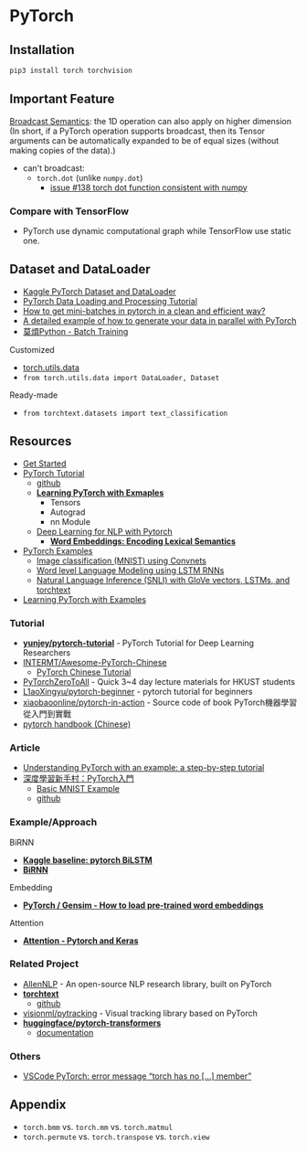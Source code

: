# PyTorch

## Installation

```sh
pip3 install torch torchvision
```

## Important Feature

[Broadcast Semantics](https://pytorch.org/docs/stable/notes/broadcasting.html): the 1D operation can also apply on higher dimension (In short, if a PyTorch operation supports broadcast, then its Tensor arguments can be automatically expanded to be of equal sizes (without making copies of the data).)

* can't broadcast:
  * `torch.dot` (unlike `numpy.dot`)
    * [issue #138 torch dot function consistent with numpy](https://github.com/pytorch/pytorch/issues/138)

### Compare with TensorFlow

* PyTorch use dynamic computational graph while TensorFlow use static one.

## Dataset and DataLoader

* [Kaggle PyTorch Dataset and DataLoader](https://www.kaggle.com/pinocookie/pytorch-dataset-and-dataloader)
* [PyTorch Data Loading and Processing Tutorial](https://pytorch.org/tutorials/beginner/data_loading_tutorial.html)
* [How to get mini-batches in pytorch in a clean and efficient way?](https://stackoverflow.com/questions/45113245/how-to-get-mini-batches-in-pytorch-in-a-clean-and-efficient-way)
* [A detailed example of how to generate your data in parallel with PyTorch](https://stanford.edu/~shervine/blog/pytorch-how-to-generate-data-parallel)
* [莫煩Python - Batch Training](https://morvanzhou.github.io/tutorials/machine-learning/torch/3-05-train-on-batch/)

Customized

* [torch.utils.data](https://pytorch.org/docs/stable/data.html)
* `from torch.utils.data import DataLoader, Dataset`

Ready-made

* `from torchtext.datasets import text_classification`

## Resources

* [Get Started](https://pytorch.org/get-started/locally/)
* [PyTorch Tutorial](https://pytorch.org/tutorials/)
  * [github](https://github.com/pytorch/tutorials)
  * [**Learning PyTorch with Exmaples**](https://pytorch.org/tutorials/beginner/pytorch_with_examples.html)
    * Tensors
    * Autograd
    * nn Module
  * [Deep Learning for NLP with Pytorch](https://pytorch.org/tutorials/beginner/deep_learning_nlp_tutorial.html)
    * [**Word Embeddings: Encoding Lexical Semantics**](https://pytorch.org/tutorials/beginner/nlp/word_embeddings_tutorial.html)
* [PyTorch Examples](https://github.com/pytorch/examples)
  * [Image classification (MNIST) using Convnets](https://github.com/pytorch/examples/tree/master/mnist)
  * [Word level Language Modeling using LSTM RNNs](https://github.com/pytorch/examples/tree/master/word_language_model)
  * [Natural Language Inference (SNLI) with GloVe vectors, LSTMs, and torchtext](https://github.com/pytorch/examples/tree/master/snli)
* [Learning PyTorch with Examples](https://pytorch.org/tutorials/beginner/pytorch_with_examples.html)

### Tutorial

* [**yunjey/pytorch-tutorial**](https://github.com/yunjey/pytorch-tutorial) - PyTorch Tutorial for Deep Learning Researchers
* [INTERMT/Awesome-PyTorch-Chinese](https://github.com/INTERMT/Awesome-PyTorch-Chinese)
  * [PyTorch Chinese Tutorial](http://pytorchchina.com/)
* [PyTorchZeroToAll](https://github.com/hunkim/PyTorchZeroToAll) - Quick 3~4 day lecture materials for HKUST students
* [L1aoXingyu/pytorch-beginner](https://github.com/L1aoXingyu/pytorch-beginner) - pytorch tutorial for beginners
* [xiaobaoonline/pytorch-in-action](https://github.com/xiaobaoonline/pytorch-in-action) - Source code of book PyTorch機器學習從入門到實戰
* [pytorch handbook (Chinese)](https://github.com/zergtant/pytorch-handbook)

### Article

* [Understanding PyTorch with an example: a step-by-step tutorial](https://towardsdatascience.com/understanding-pytorch-with-an-example-a-step-by-step-tutorial-81fc5f8c4e8e)
* [深度學習新手村：PyTorch入門](https://medium.com/pyladies-taiwan/%E6%B7%B1%E5%BA%A6%E5%AD%B8%E7%BF%92%E6%96%B0%E6%89%8B%E6%9D%91-pytorch%E5%85%A5%E9%96%80-511df3c1c025)
  * [Basic MNIST Example](https://github.com/pytorch/examples/tree/master/mnist)
  * [github](https://github.com/pyliaorachel/MNIST-pytorch-tensorflow-eager-interactive)

### Example/Approach

BiRNN

* [**Kaggle baseline: pytorch BiLSTM**](https://www.kaggle.com/ziliwang/baseline-pytorch-bilstm)
* [**BiRNN**](https://github.com/yunjey/pytorch-tutorial/blob/master/tutorials/02-intermediate/bidirectional_recurrent_neural_network/main.py)

Embedding

* [**PyTorch / Gensim - How to load pre-trained word embeddings**](https://stackoverflow.com/questions/49710537/pytorch-gensim-how-to-load-pre-trained-word-embeddings)

Attention

* [**Attention - Pytorch and Keras**](https://www.kaggle.com/mlwhiz/attention-pytorch-and-keras)

### Related Project

* [AllenNLP](https://allennlp.org/) - An open-source NLP research library, built on PyTorch
* [**torchtext**](https://github.com/pytorch/text)
  * [github](https://github.com/allenai/allennlp)
* [visionml/pytracking](https://github.com/visionml/pytracking) - Visual tracking library based on PyTorch
* [**huggingface/pytorch-transformers**](https://github.com/huggingface/pytorch-transformers)
  * [documentation](https://huggingface.co/pytorch-transformers/quickstart.html#documentation)

### Others

* [VSCode PyTorch: error message “torch has no […] member”](https://stackoverflow.com/questions/50319943/pytorch-error-message-torch-has-no-member)

## Appendix

* `torch.bmm` vs. `torch.mm` vs. `torch.matmul`
* `torch.permute` vs. `torch.transpose` vs. `torch.view`
